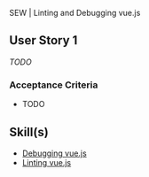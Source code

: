 SEW | Linting and Debugging vue.js

## User Story 1
*TODO*

### Acceptance Criteria
- TODO


## Skill(s)
- [Debugging vue.js](https://my.skilldisplay.eu/en/skill/2995/0)
- [Linting vue.js](https://my.skilldisplay.eu/en/skill/2997/0)  
